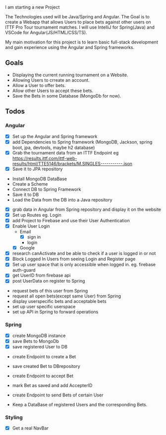 I am starting a new Project

The Technologies used will be Java/Spring and Angular.
The Goal is to create a Webapp that allows Users to place bets against other users on ITTF Pro Tour tournament matches.
I will use IntelliJ for Spring(Java) and VSCode for Angular(JS/HTML/CSS/TS).

My main motivation for this project is to learn basic full-stack development and gain experience using the Angular and Spring frameworks.

## Goals

* Displaying the current running tournament on a Website.
* Allowing Users to crreate an account.
* Allow a User to offer bets.
* Allow other Users to accept these bets.
* Save the Bets in some Database (MongoDb for now).

## Todos

### Angular

* [x] Set up the Angular and Spring framework
* [x] add Dependencies to Spring framework (MongoDB, Jackson, spring boot, jpa, devtools, maybe h2 database)
* [x] Grab the tournament data from an ITTF Endpoint eg https://results.ittf.com/ittf-web-results/html/TTE5146/brackets/M.SINGLES-----------.json
* [x] Save it to JPA repository
* Install MongoDB DataBase
* Create a Scheme
* Connect DB to Spring Framework
* Save it to DB
* Load the Data from the DB into a Java repository
* [x] grab data in Angular from Spring repository and display it on the website
* [x] Set up Routes eg. Login
* [x] add Project to Firebase and use their User Authentication
* [x] Enable User Login
  * Email
    * [x] sign in
    * login
  * [x] Google
* [x] research canActivate and be able to check if a user is logged in or not
* [x] Block Logged In Users from seeing Login and Register page
* [x] Set up user space that is only accessible when logged in. eg. firebase auth-guard
* [x] get UserID from firebase api
* [x] post UserData on register to Spring
* request bets of this user from Spring
* request all open bets(except same User) from Spring
* display userspecific bets and acceptable bets
* set up user specific userspace
* set up API in Spring to forward operations

### Spring

* [x] create MongoDB instance
* [x] save Bets to MongoDb
* [x] save registered User to DB
* create Endpoint to create a Bet
* save created Bet to DBrepository
* create Endpoint to accept Bet
* mark Bet as saved and add AccepterID
* create Endpoint to send Bets of certain User

* Keep a DataBase of registered Users and the corresponding Bets.

### Styling

* [x] Get a real NavBar





